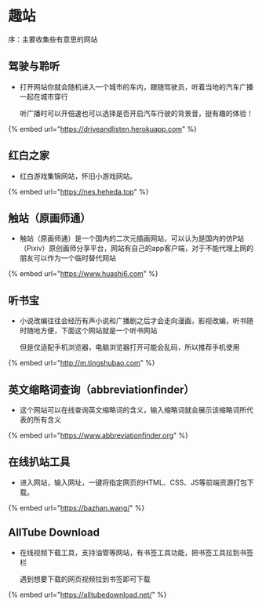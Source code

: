 # 趣站

序：主要收集些有意思的网站

## 驾驶与聆听

*   打开网站你就会随机进入一个城市的车内，跟随驾驶员，听着当地的汽车广播一起在城市穿行

    听广播时可以开倍速也可以选择是否开启汽车行驶的背景音，挺有趣的体验！

{% embed url="https://driveandlisten.herokuapp.com" %}

## 红白之家

* 红白游戏集锦网站，怀旧小游戏网站。

{% embed url="https://nes.heheda.top" %}

## 触站（原画师通）

* 触站（原画师通）是一个国内的二次元插画网站，可以认为是国内的仿P站（Pixiv）原创画师分享平台，网站有自己的app客户端，对于不能代理上网的朋友可以作为一个临时替代网站

{% embed url="https://www.huashi6.com" %}

## 听书宝

*   小说改编往往会经历有声小说和广播剧之后才会走向漫画，影视改编，听书随时随地方便，下面这个网站就是一个听书网站

    但是仅适配手机浏览器，电脑浏览器打开可能会乱码，所以推荐手机使用

{% embed url="http://m.tingshubao.com" %}

## 英文缩略词查询（abbreviationfinder）

* 这个网站可以在线查询英文缩略词的含义，输入缩略词就会展示该缩略词所代表的所有含义

{% embed url="https://www.abbreviationfinder.org" %}

## 在线扒站工具

* 进入网站，输入网址，一键将指定网页的HTML、CSS、JS等前端资源打包下载。

{% embed url="https://bazhan.wang/" %}

## AllTube Download

*   在线视频下载工具，支持油管等网站，有书签工具功能，把书签工具拉到书签栏

    遇到想要下载的网页视频拉到书签即可下载

{% embed url="https://alltubedownload.net/" %}
